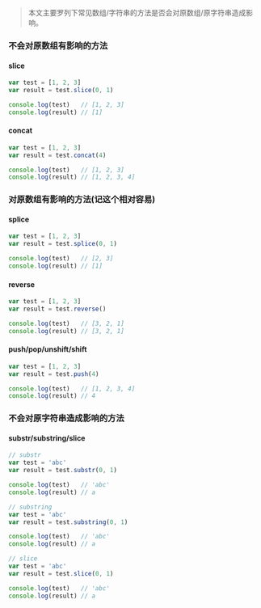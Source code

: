 > 本文主要罗列下常见数组/字符串的方法是否会对原数组/原字符串造成影响。

### 不会对原数组有影响的方法

#### slice

```js
var test = [1, 2, 3]
var result = test.slice(0, 1)

console.log(test)   // [1, 2, 3]
console.log(result) // [1]
```

#### concat

```js
var test = [1, 2, 3]
var result = test.concat(4)

console.log(test)   // [1, 2, 3]
console.log(result) // [1, 2, 3, 4]
```

### 对原数组有影响的方法(记这个相对容易)

#### splice

```js
var test = [1, 2, 3]
var result = test.splice(0, 1)

console.log(test)   // [2, 3]
console.log(result) // [1]
```

#### reverse

```js
var test = [1, 2, 3]
var result = test.reverse()

console.log(test)   // [3, 2, 1]
console.log(result) // [3, 2, 1]
```

#### push/pop/unshift/shift

```js
var test = [1, 2, 3]
var result = test.push(4)

console.log(test)   // [1, 2, 3, 4]
console.log(result) // 4
```

### 不会对原字符串造成影响的方法

#### substr/substring/slice

```js
// substr
var test = 'abc'
var result = test.substr(0, 1)

console.log(test)   // 'abc'
console.log(result) // a

// substring
var test = 'abc'
var result = test.substring(0, 1)

console.log(test)   // 'abc'
console.log(result) // a

// slice
var test = 'abc'
var result = test.slice(0, 1)

console.log(test)   // 'abc'
console.log(result) // a
```